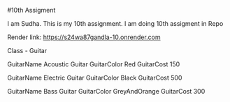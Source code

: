 #10th Assigment

I am Sudha. This is my 10th assignment. I am doing 10th assigment in Repo

Render link: https://s24wa87gandla-10.onrender.com

Class - Guitar

GuitarName Acoustic Guitar
GuitarColor Red
GuitarCost  150

GuitarName Electric Guitar
GuitarColor Black
GuitarCost  500

GuitarName Bass Guitar
GuitarColor GreyAndOrange
GuitarCost  300